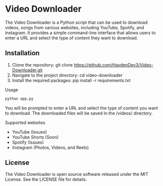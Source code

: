 # Video Downloader

The Video Downloader is a Python script that can be used to download videos, songs from various websites, including YouTube, Spotify, and Instagram. It provides a simple command-line interface that allows users to enter a URL and select the type of content they want to download.

## Installation
1. Clone the repository: git clone https://github.com/HaydenDev3/Video-Downloader.git
2. Navigate to the project directory: cd video-downloader
3. Install the required packages: pip install -r requirements.txt

Usage

```python
python app.py
```

You will be prompted to enter a URL and select the type of content you want to download. The downloaded files will be saved in the /videos/ directory.

Supported websites
- YouTube (Issues)
- YouTube Shorts (Soon)
- Spotify (Issues)
- Instagram (Photos, Videos, and Reels)

## License
The Video Downloader is open source software released under the MIT License. See the LICENSE file for details.